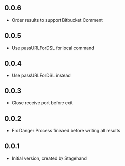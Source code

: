 ## 0.0.6

- Order results to support Bitbucket Comment

## 0.0.5

- Use passURLForDSL for local command

## 0.0.4

- Use passURLForDSL instead

## 0.0.3

- Close receive port before exit

## 0.0.2

- Fix Danger Process finished before writing all results

## 0.0.1

- Initial version, created by Stagehand
